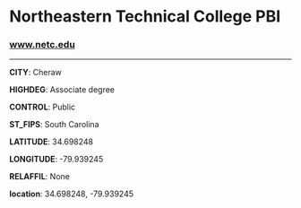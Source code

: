 # Northeastern Technical College PBI
### www.netc.edu
---
**CITY**: Cheraw

**HIGHDEG**: Associate degree

**CONTROL**: Public

**ST_FIPS**: South Carolina

**LATITUDE**: 34.698248

**LONGITUDE**: -79.939245

**RELAFFIL**: None

**location**: 34.698248, -79.939245
